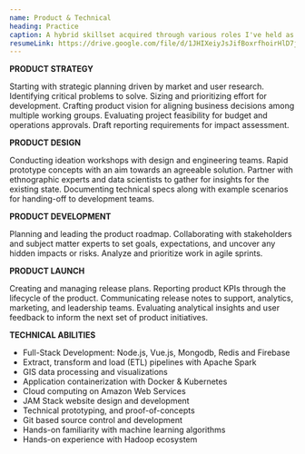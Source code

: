 ```yaml
---
name: Product & Technical
heading: Practice
caption: A hybrid skillset acquired through various roles I've held as described in the case-studies above.
resumeLink: https://drive.google.com/file/d/1JHIXeiyJsJifBoxrfhoirHlD7jFsjiMP/view?usp=sharing
---
```


<el-col :xs="24" :sm="24" :md="24" :lg="12">

**PRODUCT STRATEGY**

Starting with strategic planning driven by market and user research. Identifying critical problems to solve. Sizing and prioritizing effort for development. Crafting product vision for aligning business decisions among multiple working groups. Evaluating project feasibility for budget and operations approvals. Draft reporting requirements for impact assessment.

**PRODUCT DESIGN**  

Conducting ideation workshops with design and engineering teams. Rapid prototype concepts with an aim towards an agreeable solution. Partner with ethnographic experts and data scientists to gather for insights for the existing state. Documenting technical specs along with example scenarios for handing-off to development teams.

**PRODUCT DEVELOPMENT**

Planning and leading the product roadmap. Collaborating with stakeholders and subject matter experts to set goals, expectations, and uncover any hidden impacts or risks. Analyze and prioritize work in agile sprints.

**PRODUCT LAUNCH**

Creating and managing release plans. Reporting product KPIs through the lifecycle of the product. Communicating release notes to support, analytics, marketing, and leadership teams. Evaluating analytical insights and user feedback to inform the next set of product initiatives.

</el-col>

<el-col :xs="24" :sm="24" :md="24" :lg='{span:11, offset:1}'>

**TECHNICAL ABILITIES**  

- Full-Stack Development: Node.js, Vue.js, Mongodb, Redis and Firebase
- Extract, transform and load (ETL) pipelines with Apache Spark
- GIS data processing and visualizations
- Application containerization with Docker & Kubernetes
- Cloud computing on Amazon Web Services
- JAM Stack website design and development
- Technical prototyping, and proof-of-concepts
- Git based source control and development
- Hands-on familiarity with machine learning algorithms
- Hands-on experience with Hadoop ecosystem
 
</el-col>
